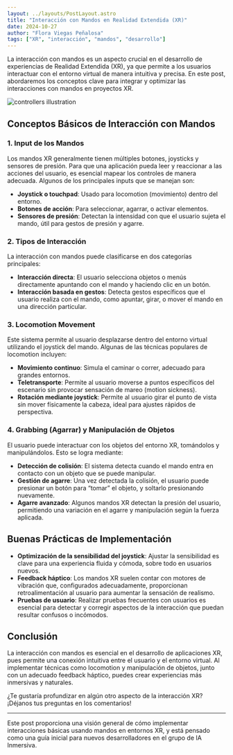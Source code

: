 ```yaml
---
layout: ../layouts/PostLayout.astro
title: "Interacción con Mandos en Realidad Extendida (XR)"
date: 2024-10-27
author: "Flora Viegas Peñalosa"
tags: ["XR", "interacción", "mandos", "desarrollo"]
---
```


La interacción con mandos es un aspecto crucial en el desarrollo de experiencias de Realidad Extendida (XR), ya que permite a los usuarios interactuar con el entorno virtual de manera intuitiva y precisa. En este post, abordaremos los conceptos clave para integrar y optimizar las interacciones con mandos en proyectos XR.

<div>
  <img src="/assets/controllers_xr.svg" class="sm:w-1/2 mx-auto" alt="controllers illustration">
</div>

## Conceptos Básicos de Interacción con Mandos

### 1. **Input de los Mandos**
   Los mandos XR generalmente tienen múltiples botones, joysticks y sensores de presión. Para que una aplicación pueda leer y reaccionar a las acciones del usuario, es esencial mapear los controles de manera adecuada. Algunos de los principales inputs que se manejan son:
   - **Joystick o touchpad**: Usado para locomotion (movimiento) dentro del entorno.
   - **Botones de acción**: Para seleccionar, agarrar, o activar elementos.
   - **Sensores de presión**: Detectan la intensidad con que el usuario sujeta el mando, útil para gestos de presión y agarre.

### 2. **Tipos de Interacción**

   La interacción con mandos puede clasificarse en dos categorías principales:

   - **Interacción directa**: El usuario selecciona objetos o menús directamente apuntando con el mando y haciendo clic en un botón.
   - **Interacción basada en gestos**: Detecta gestos específicos que el usuario realiza con el mando, como apuntar, girar, o mover el mando en una dirección particular.

### 3. **Locomotion Movement**
   Este sistema permite al usuario desplazarse dentro del entorno virtual utilizando el joystick del mando. Algunas de las técnicas populares de locomotion incluyen:
   - **Movimiento continuo**: Simula el caminar o correr, adecuado para grandes entornos.
   - **Teletransporte**: Permite al usuario moverse a puntos específicos del escenario sin provocar sensación de mareo (motion sickness).
   - **Rotación mediante joystick**: Permite al usuario girar el punto de vista sin mover físicamente la cabeza, ideal para ajustes rápidos de perspectiva.

### 4. **Grabbing (Agarrar) y Manipulación de Objetos**
   El usuario puede interactuar con los objetos del entorno XR, tomándolos y manipulándolos. Esto se logra mediante:
   - **Detección de colisión**: El sistema detecta cuando el mando entra en contacto con un objeto que se puede manipular.
   - **Gestión de agarre**: Una vez detectada la colisión, el usuario puede presionar un botón para “tomar” el objeto, y soltarlo presionando nuevamente.
   - **Agarre avanzado**: Algunos mandos XR detectan la presión del usuario, permitiendo una variación en el agarre y manipulación según la fuerza aplicada.

## Buenas Prácticas de Implementación

- **Optimización de la sensibilidad del joystick**: Ajustar la sensibilidad es clave para una experiencia fluida y cómoda, sobre todo en usuarios nuevos.
- **Feedback háptico**: Los mandos XR suelen contar con motores de vibración que, configurados adecuadamente, proporcionan retroalimentación al usuario para aumentar la sensación de realismo.
- **Pruebas de usuario**: Realizar pruebas frecuentes con usuarios es esencial para detectar y corregir aspectos de la interacción que puedan resultar confusos o incómodos.

## Conclusión

La interacción con mandos es esencial en el desarrollo de aplicaciones XR, pues permite una conexión intuitiva entre el usuario y el entorno virtual. Al implementar técnicas como locomotion y manipulación de objetos, junto con un adecuado feedback háptico, puedes crear experiencias más inmersivas y naturales.

¿Te gustaría profundizar en algún otro aspecto de la interacción XR? ¡Déjanos tus preguntas en los comentarios!

---

Este post proporciona una visión general de cómo implementar interacciones básicas usando mandos en entornos XR, y está pensado como una guía inicial para nuevos desarrolladores en el grupo de IA Inmersiva. 

